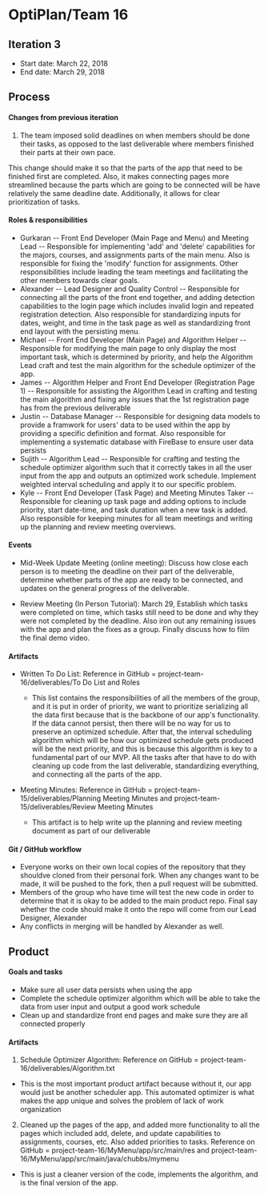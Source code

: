# OptiPlan/Team 16

## Iteration 3

 * Start date: March 22, 2018
 * End date: March 29, 2018

## Process

#### Changes from previous iteration

 1) The team imposed solid deadlines on when members should be done their tasks, as opposed to the last deliverable where members finished their parts at their own pace.
 
This change should make it so that the parts of the app that need to be finished first are completed. Also, it makes connecting pages more streamlined because the parts which are going to be connected will be have relatively the same deadline date. Additionally, it allows for clear prioritization of tasks. 
 
 
#### Roles & responsibilities

 * Gurkaran -- Front End Developer (Main Page and Menu) and Meeting Lead -- Responsible for implementing 'add' and 'delete' capabilities for the majors, courses, and assignments parts of the main menu. Also is responsible for fixing the 'modify' function for assignments. Other responsibilities include leading the team meetings and facilitating the other members towards clear goals.   
 * Alexander -- Lead Designer and Quality Control -- Responsible for connecting all the parts of the front end together, and adding detection capabilities to the login page which includes invalid login and repeated registration detection. Also responsible for standardizing inputs for dates, weight, and time in the task page as well as standardizing front end layout with the persisting menu. 
 * Michael -- Front End Developer (Main Page) and Algorithm Helper -- Responsible for modifying the main page to only display the most important task, which is determined by priority, and help the Algorithm Lead craft and test the main algorithm for the schedule optimizer of the app. 
 * James -- Algorithm Helper and Front End Developer (Registration Page 1) -- Responsible for assisting the Algorithm Lead in crafting and testing the main algorithm and fixing any issues that the 1st registration page has from the previous deliverable
 * Justin -- Database Manager -- Responsible for designing data models to provide a framwork for users' data to be used within the app by providing a specific definition and format. Also responsible for implementing a systematic database with FireBase to ensure user data persists
 * Sujith -- Algorithm Lead -- Responsible for crafting and testing the schedule optimizer algorithm such that it correctly takes in all the user input from the app and outputs an optimized work schedule. Implement weighted interval scheduling and apply it to our specific problem.
 * Kyle -- Front End Developer (Task Page) and Meeting Minutes Taker -- Responsible for cleaning up task page and adding options to include priority, start date-time, and task duration when a new task is added. Also responsible for keeping minutes for all team meetings and writing up the planning and review meeting overviews. 

#### Events

 * Mid-Week Update Meeting (online meeting): Discuss how close each person is to meeting the deadline on their part of the deliverable, determine whether parts of the app are ready to be connected, and updates on the general progress of the deliverable.
 
 * Review Meeting (In Person Tutorial): March 29, Establish which tasks were completed on time, which tasks still need to be done and why they were not completed by the deadline. Also iron out any remaining issues with the app and plan the fixes as a group. Finally discuss how to film the final demo video.
 
 
#### Artifacts
    
 * Written To Do List: Reference in GitHub = project-team-16/deliverables/To Do List and Roles
   * This list contains the responsibilities of all the members of the group, and it is put in order of priority, we want to prioritize serializing all the data first because that is the backbone of our app's functionality. If the data cannot persist, then there will be no way for us to preserve an optimized schedule. After that, the interval scheduling algorithm which will be how our optimized schedule gets produced will be the next priority, and this is because this algorithm is key to a fundamental part of our MVP. All the tasks after that have to do with cleaning up code from the last deliverable, standardizing everything, and connecting all the parts of the app.
   
 * Meeting Minutes: Reference in GitHub = project-team-15/deliverables/Planning Meeting Minutes and project-team-15/deliverables/Review Meeting Minutes
   * This artifact is to help write up the planning and review meeting document as part of our deliverable

#### Git / GitHub workflow

* Everyone works on their own local copies of the repository that they shouldve cloned from their personal fork. When any changes want to be made, it will be pushed to the fork, then a pull request will be submitted.
* Members of the group who have time will test the new code in order to determine that it is okay to be added to the main product repo. Final say whether the code should make it onto the repo will come from our Lead Designer, Alexander
* Any conflicts in merging will be handled by Alexander as well.

## Product

#### Goals and tasks

 * Make sure all user data persists when using the app
 * Complete the schedule optimizer algorithm which will be able to take the data from user input and output a good work schedule
 * Clean up and standardize front end pages and make sure they are all connected properly
 
#### Artifacts

 1) Schedule Optimizer Algorithm: Reference on GitHub = project-team-16/deliverables/Algorithm.txt
   * This is the most important product artifact because without it, our app would just be another scheduler app. This automated optimizer is what makes the app unique and solves the problem of lack of work organization
   
 2) Cleaned up the pages of the app, and added more functionality to all the pages which included add, delete, and update capabilities to assignments, courses, etc. Also added priorities to tasks. Reference on GitHub = project-team-16/MyMenu/app/src/main/res and project-team-16/MyMenu/app/src/main/java/chubbs/mymenu
   * This is just a cleaner version of the code, implements the algorithm, and is the final version of the app.
